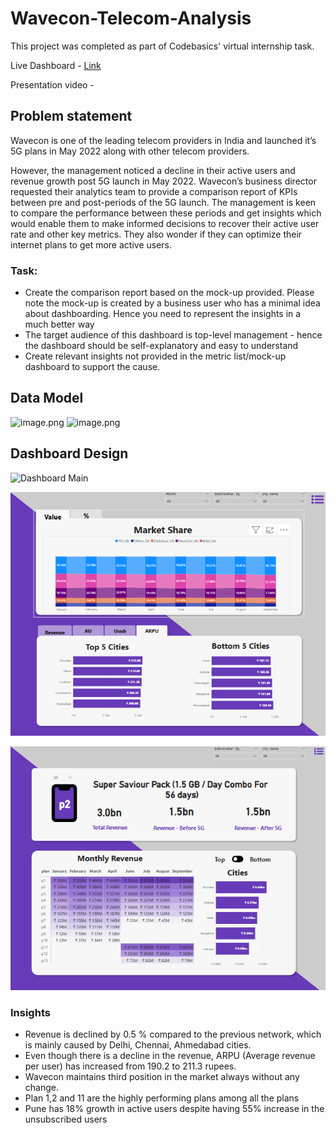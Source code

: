 # Wavecon-Telecom-Analysis
This project was completed as part of Codebasics' virtual internship task.

Live Dashboard - [Link](https://www.novypro.com/project/Wavecon-telecom-analysis-1)

Presentation video - 

## Problem statement

Wavecon is one of the leading telecom providers in India and launched it’s 5G plans in May 2022 along with other telecom providers.

However, the management noticed a decline in their active users and revenue growth post 5G launch in May 2022. Wavecon’s business director requested their analytics team to provide a comparison report of KPIs between pre and post-periods of the 5G launch. The management is keen to compare the performance between these periods and get insights which would enable them to make informed decisions to recover their active user rate and other key metrics. They also wonder if they can optimize their internet plans to get more active users.

### Task:  

- Create the comparison report based on the mock-up provided. Please note the mock-up  is created by a business user who has a minimal idea about dashboarding. Hence you need to represent the insights in a much better way
- The target audience of this dashboard is top-level management - hence the dashboard should be self-explanatory and easy to understand
- Create relevant insights not provided in the metric list/mock-up dashboard to support the cause.

## Data Model

![image.png](attachment:b3fbb00e-8ed3-44aa-b408-9724594a406a:image.png)
![image.png](attachment:2f37ffd6-3ae0-4711-a0d0-89c0cf65628b:image.png)

## Dashboard Design
![Dashboard Main](https://github.com/Naveen-S6/Wavecon_Telecom_Analysis_PowerBI/blob/main/resources/1.png)

![Market](https://github.com/gireesh2580/Wavecon-Telecom-Analysis/blob/main/Market.png)

![Plan](https://github.com/gireesh2580/Wavecon-Telecom-Analysis/blob/main/Plan.png)

### Insights

- Revenue is declined by 0.5 % compared to the previous network, which is mainly caused by Delhi, Chennai, Ahmedabad cities.
- Even though there is a decline in the revenue, ARPU (Average revenue per user) has increased from 190.2 to 211.3 rupees.
- Wavecon maintains third position in the market always without any change.
- Plan 1,2 and 11 are the highly performing plans among all the plans
- Pune has 18% growth in active users despite having 55% increase in the unsubscribed users
